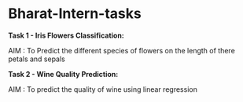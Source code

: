 # Bharat-Intern-tasks
**Task 1 - Iris Flowers Classification:**

   AIM : To Predict the different species of flowers on the length of there petals and sepals

**Task 2 - Wine Quality Prediction:**

  AIM : To predict the quality of wine using linear regression
